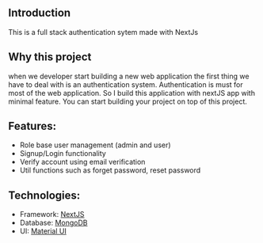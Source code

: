 ## Introduction

This is a full stack authentication sytem made with NextJs

## Why this project

when we developer start building a new web application the first thing we have to deal with is an authentication system. Authentication is must for most of the web application. So I build this application with nextJS app with minimal feature. You can start building your project on top of this project.

## Features:

- Role base user management (admin and user)
- Signup/Login functionality
- Verify account using email verification
- Util functions such as forget password, reset password

## Technologies:

- Framework: [NextJS](https://nextjs.org/docs)
- Database: [MongoDB](https://www.mongodb.com/)
- UI: [Material UI](https://mui.com/)
